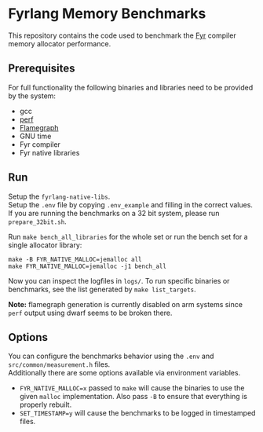# Fyrlang Memory Benchmarks

This repository contains the code used to benchmark the [Fyr](https://github.com/vs-ude/fyrlang) compiler memory allocator performance.

## Prerequisites

For full functionality the following binaries and libraries need to be provided by the system:
- gcc
- [perf](https://perf.wiki.kernel.org/index.php/Main_Page)
- [Flamegraph](https://github.com/brendangregg/FlameGraph)
- GNU time
- Fyr compiler
- Fyr native libraries

## Run

Setup the `fyrlang-native-libs`.  
Setup the `.env` file by copying `.env_example` and filling in the correct values.  
If you are running the benchmarks on a 32 bit system, please run `prepare_32bit.sh`.

Run `make bench_all_libraries` for the whole set or run the bench set for a single allocator library:
```
make -B FYR_NATIVE_MALLOC=jemalloc all
make FYR_NATIVE_MALLOC=jemalloc -j1 bench_all
```

Now you can inspect the logfiles in `logs/`.
To run specific binaries or benchmarks, see the list generated by `make list_targets`.

**Note:** flamegraph generation is currently disabled on arm systems since `perf` output using dwarf seems to be broken there.

## Options

You can configure the benchmarks behavior using the `.env` and `src/common/measurement.h` files.  
Additionally there are some options available via environment variables.
- `FYR_NATIVE_MALLOC=x` passed to `make` will cause the binaries to use the given `malloc` implementation. Also pass `-B` to ensure that everything is properly rebuilt.
- `SET_TIMESTAMP=y` will cause the benchmarks to be logged in timestamped files.
